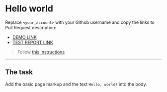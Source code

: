 # Hello world
Replace `<your_account>` with your Github username and copy the links to Pull Request description:
- [DEMO LINK](https://petrolozynskyi.github.io/layout_hello-world/)
- [TEST REPORT LINK](https://petrolozynskyi.github.io/layout_hello-world/report/html_report/)

> Follow [this instructions](https://mate-academy.github.io/layout_task-guideline/#how-to-solve-the-layout-tasks-on-github)
___

## The task 
Add the basic page markup and the text `Hello, world!` into the body.
